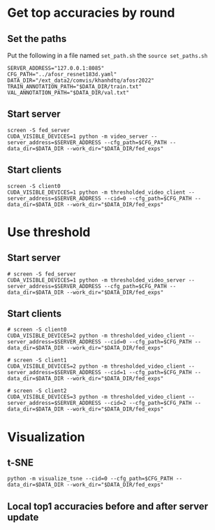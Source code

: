 # Get top accuracies by round
## Set the paths
Put the following in a file named `set_path.sh` the `source set_paths.sh`
```shell
SERVER_ADDRESS="127.0.0.1:8085"
CFG_PATH="../afosr_resnet183d.yaml"
DATA_DIR="/ext_data2/comvis/khanhdtq/afosr2022"
TRAIN_ANNOTATION_PATH="$DATA_DIR/train.txt"
VAL_ANNOTATION_PATH="$DATA_DIR/val.txt"
```
## Start server
```shell
screen -S fed_server
CUDA_VISIBLE_DEVICES=1 python -m video_server --server_address=$SERVER_ADDRESS --cfg_path=$CFG_PATH --data_dir=$DATA_DIR --work_dir="$DATA_DIR/fed_exps"
```
## Start clients
```shell
screen -S client0
CUDA_VISIBLE_DEVICES=1 python -m thresholded_video_client --server_address=$SERVER_ADDRESS --cid=0 --cfg_path=$CFG_PATH --data_dir=$DATA_DIR --work_dir="$DATA_DIR/fed_exps"
```
# Use threshold
## Start server
```shell
# screen -S fed_server
CUDA_VISIBLE_DEVICES=1 python -m thresholded_video_server --server_address=$SERVER_ADDRESS --cfg_path=$CFG_PATH --data_dir=$DATA_DIR --work_dir="$DATA_DIR/fed_exps"
```
## Start clients
```shell
# screen -S client0
CUDA_VISIBLE_DEVICES=2 python -m thresholded_video_client --server_address=$SERVER_ADDRESS --cid=0 --cfg_path=$CFG_PATH --data_dir=$DATA_DIR --work_dir="$DATA_DIR/fed_exps"

# screen -S client1
CUDA_VISIBLE_DEVICES=2 python -m thresholded_video_client --server_address=$SERVER_ADDRESS --cid=1 --cfg_path=$CFG_PATH --data_dir=$DATA_DIR --work_dir="$DATA_DIR/fed_exps"

# screen -S client2
CUDA_VISIBLE_DEVICES=3 python -m thresholded_video_client --server_address=$SERVER_ADDRESS --cid=2 --cfg_path=$CFG_PATH --data_dir=$DATA_DIR --work_dir="$DATA_DIR/fed_exps"
```

# Visualization
## t-SNE
```shell
python -m visualize_tsne --cid=0 --cfg_path=$CFG_PATH --data_dir=$DATA_DIR --work_dir="$DATA_DIR/fed_exps"
```
## Local top1 accuracies before and after server update